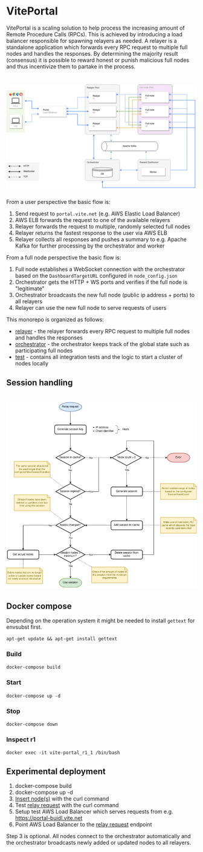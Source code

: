 # VitePortal

VitePortal is a scaling solution to help process the increasing amount of Remote Procedure Calls (RPCs). This is achieved by introducing a load balancer responsible for spawning relayers as needed. A relayer is a standalone application which forwards every RPC request to multiple full nodes and handles the responses. By determining the majority result (consensus) it is possible to reward honest or punish malicious full nodes and thus incentivize them to partake in the process.

<h1 align="center">
	<img src="assets/images/overview.jpg" alt="VitePortal overview">
</h1>

From a user perspective the basic flow is:

1. Send request to `portal.vite.net` (e.g. AWS Elastic Load Balancer)
2. AWS ELB forwards the request to one of the available relayers
3. Relayer forwards the request to multiple, randomly selected full nodes
4. Relayer returns the fastest response to the user via AWS ELB
5. Relayer collects all responses and pushes a summary to e.g. Apache Kafka for further processing by the orchestrator and worker

From a full node perspective the basic flow is:

1. Full node establishes a WebSocket connection with the orchestrator based on the `DashboardTargetURL` configured in `node_config.json`
2. Orchestrator gets the HTTP + WS ports and verifies if the full node is "legitimate"
3. Orchestrator broadcasts the new full node (public ip address + ports) to all relayers
4. Relayer can use the new full node to serve requests of users

This monorepo is organized as follows:

- [relayer](./relayer) - the relayer forwards every RPC request to multiple full nodes and handles the responses
- [orchestrator](./orchestrator) - the orchestrator keeps track of the global state such as participating full nodes
- [test](./test) - contains all integration tests and the logic to start a cluster of nodes locally

## Session handling

<h1 align="center">
	<img src="assets/images/session.jpg" alt="Session handling">
</h1>

## Docker compose

Depending on the operation system it might be needed to install `gettext` for envsubst first.

```
apt-get update && apt-get install gettext
```

### Build

```
docker-compose build
```

### Start

```
docker-compose up -d
```

### Stop

```
docker-compose down
```

### Inspect r1

```
docker exec -it vite-portal_r1_1 /bin/bash
```

## Experimental deployment

1. docker-compose build
2. docker-compose up -d
3. [Insert node(s)](./relayer#put_node) with the curl command
4. Test [relay request](./relayer#post_relay) with the curl command
5. Setup test AWS Load Balancer which serves requests from e.g. https://portal-buidl.vite.net
6. Point AWS Load Balancer to the [relay request](./relayer#post_relay) endpoint

Step 3 is optional. All nodes connect to the orchestrator automatically and the orchestrator broadcasts newly added or updated nodes to all relayers.